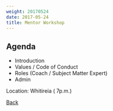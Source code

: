 ```yaml
---
weight: 20170524
date: 2017-05-24
title: Mentor Workshop
---
```


## Agenda

* Introduction
* Values / Code of Conduct
* Roles (Coach / Subject Matter Expert)
* Admin

Location: Whitireia ( 7p.m.)

[Back](/schedule)
